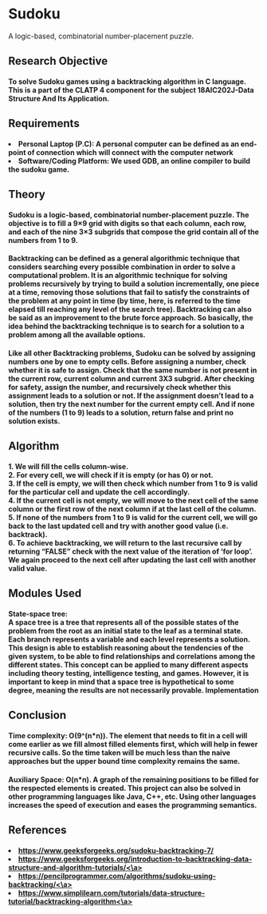# Sudoku
A logic-based, combinatorial number-placement puzzle.<br>

<h2>Research Objective<br><h4>
  
To solve Sudoku games using a backtracking algorithm in C language. This is a part of the CLATP 4 component for the subject 18AIC202J-Data Structure And Its Application.
  
<h2>Requirements<br><h4>
<li>Personal Laptop (P.C): A personal computer can be defined as an end-point of connection which will connect with the computer network<br>
<li>Software/Coding Platform: We used GDB, an online compiler to build the sudoku game.<br>
  
<h2>Theory<br><h4>
Sudoku is a logic-based, combinatorial number-placement puzzle. The objective is to fill a 9×9 grid with digits so that each column, each row, and each of the nine 3×3 subgrids that compose the grid contain all of the numbers from 1 to 9.<br>

<h4>Backtracking can be defined as a general algorithmic technique that considers searching every possible combination in order to solve a computational problem. It is an algorithmic technique for solving problems recursively by trying to build a solution incrementally, one piece at a time, removing those solutions that fail to satisfy the constraints of the problem at any point in time (by time, here, is referred to the time elapsed till reaching any level of the search tree).  Backtracking can also be said as an improvement to the brute force approach. So basically, the idea behind the backtracking technique is to search for a solution to a problem among all the available options. <br>
  
<h4>Like all other Backtracking problems, Sudoku can be solved by assigning numbers one by one to empty cells. Before assigning a number, check whether it is safe to assign. Check that the same number is not present in the current row, current column and current 3X3 subgrid. After checking for safety, assign the number, and recursively check whether this assignment leads to a solution or not. If the assignment doesn’t lead to a solution, then try the next number for the current empty cell. And if none of the numbers (1 to 9) leads to a solution, return false and print no solution exists.<br>
  
<h2>Algorithm<br><h4>
1. We will fill the cells column-wise.<br>
2. For every cell, we will check if it is empty (or has 0) or not.<br>
3. If the cell is empty, we will then check which number from 1 to 9 is valid for the particular cell and update the cell accordingly.<br>
4. If the current cell is not empty, we will move to the next cell of the same column or the first row of the next column if at the last cell of the column.<br>
5. If none of the numbers from 1 to 9 is valid for the current cell, we will go back to the last updated cell and try with another good value (i.e. backtrack). <br>
6. To achieve backtracking, we will return to the last recursive call by returning “FALSE” check with the next value of the iteration of ‘for loop’. We again proceed to the next cell after updating the last cell with another valid value.<br>
  
<h2>Modules Used<br><h4>
State-space tree:<br>
A space tree is a tree that represents all of the possible states of the problem from the root as an initial state to the leaf as a terminal state. Each branch represents a variable and each level represents a solution. This design is able to establish reasoning about the tendencies of the given system, to be able to find relationships and correlations among the different states. This concept can be applied to many different aspects including theory testing, intelligence testing, and games. However, it is important to keep in mind that a space tree is hypothetical to some degree, meaning the results are not necessarily provable.
Implementation<br>

<h2>Conclusion<br><h4>
Time complexity: O(9^(n*n)).  The element that needs to fit in a cell will come earlier as we fill almost filled elements first, which will help in fewer recursive calls. So the time taken will be much less than the naive approaches but the upper bound time complexity remains the same.<br><h4>
Auxiliary Space: O(n*n).  A graph of the remaining positions to be filled for the respected elements is created.
This project can also be solved in other programming languages like Java, C++, etc.  Using other languages increases the speed of execution and eases the programming semantics.<br>
  
<h2>References<br><h4>
<li><a href="https://www.geeksforgeeks.org/sudoku-backtracking-7/">https://www.geeksforgeeks.org/sudoku-backtracking-7/</a><br>
<li><a href="https://www.geeksforgeeks.org/introduction-to-backtracking-data-structure-and-algorithm-tutorials/">https://www.geeksforgeeks.org/introduction-to-backtracking-data-structure-and-algorithm-tutorials/<\a><br>
<li><a href="https://pencilprogrammer.com/algorithms/sudoku-using-backtracking/">https://pencilprogrammer.com/algorithms/sudoku-using-backtracking/<\a><br>
<li><a href="https://www.simplilearn.com/tutorials/data-structure-tutorial/backtracking-algorithm">https://www.simplilearn.com/tutorials/data-structure-tutorial/backtracking-algorithm<\a><br>
